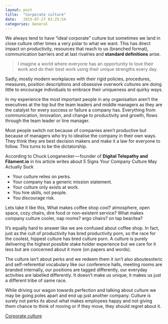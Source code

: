 ```yaml
---
layout: post
title:  "Corporate culture"
date:   2015-07-27 03:25:54
categories: General
---
```


We always tend to have “ideal corporate” culture but sometimes we land in close culture other times a very polar to what we want. This has direct impact on productivity, resources that reach to us (branched format), communication barriers and at last rivalries and <b>standard definitions</b>  arise.

> I imagine a world where everyone has an opportunity to love their work and do their best work using their unique strengths every day.

Sadly, mostly modern workplaces with their rigid policies, procedures, measures, position descriptions and obsessive overwork cultures are doing little to encourage individuals to embrace their uniqueness and quirky ways.

In my experience the most important people in any organisation aren’t the executives at the top but the team leaders and middle managers as they are the catalyst for every success or failure a company has. Everything from communication, innovation, and change to productivity and growth, flows through the team leader or line manager.

Most people switch not because of companies aren’t productive but because of managers who try to idealise the company in their own ways. They think they are best decision makers and make it a law for everyone to follow. This turns to be the dictatorship.

According to Chuck Longanecker — founder of <b>Digital Telepathy and Filament.io</b> in his article writes about 5 Signs Your Company Culture May Actually Suck

+ Your culture relies on perks.
+ Your company has a generic mission statement.
+ Your culture only exists at work.
+ You hire skills, not people.
+ You discourage risk.

Lets take it like this, What makes coffee shop cool? atmosphere, open space, cozy chairs, dire food or non-existent service?
What makes company culture cooler, nap rooms? ergo chairs? on tap bear/tea?

It’s equally hard to answer like we are confused about coffee shop. In fact, just as the cult of productivity has bred productivity porn, so the race for the coolest, hippest culture has bred culture porn.
A culture is purely delivering the highest possible stake holder experience but we care for it less but are concerned about it more (on papers and words).

The culture isn’t about perks and we redeem them it isn’t also aboutesoteric and self-referential vocabulary like our conference halls, meeting rooms are branded internally, our positions are tagged differently, our everyday activities are labelled differently. It doesn’t make us unique, it makes us just a different tribe of same race.

While driving our wagon towards perfection and talking about culture we may be going poles apart and end up just another company. Culture is surely not perks its about what makes employees happy and not giving them chance to think of moving or if they move, they should regret about it.

<script async src="https://static.medium.com/embed.js"></script><a class="m-story" data-collapsed="true" href="https://medium.com/@junaidmasudi/corporate-culture-and-towards-imperfection-ee9480eb63cb">Corporate culture</a>